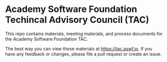 # Academy Software Foundation Techincal Advisory Council (TAC)

This repo contains materials, meeting materials, and process documents for the Academy Software Foundation TAC.

The best way you can view these materials at https://tac.aswf.io. If you have any feedback or changes, please file a pull request or create an issue.
